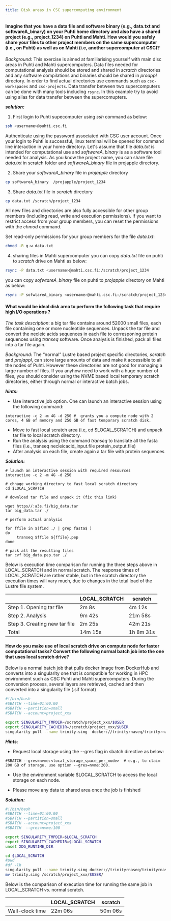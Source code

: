 ```yaml
---
title: Disk areas in CSC supercomputing environment
---
```


#### Imagine that you have a data file and software binary (e.g., data.txt and softwareA_binary) on your Puhti home directory and  also have a shared project (e.g., project_1234) on Puhti and Mahti. How would you safely share your files to other project members on the same supercomputer (i.e., on Puhti) as well as on Mahti (i.e, another supercomputer at CSC)?

*Background*: This exercise is aimed at familiarising yourself with main disc areas in Puhti and Mahti supercomputers. Data files needed for computational analysis should be stored and shared in *scratch* directories and any software compilations and binaries should be shared in *proappl* directory. In order to find actual directories use commands such as `csc-workspaces` and `csc-projects`. Data transfer between two supercomputers can be done with many tools including `rsync`. In this example try to avoid using allas for data transfer between the supercomupters. 

***solution:***

1. First login to Puhti supecomputer using *ssh* command as below:

```bash
ssh <username>@puhti.csc.fi
```
Authenticate using the password associated with CSC user account. Once your login to Puhti is successful, linux terminal will be opened for command line interaction in your home directory. Let's assume that file *data.txt* is intended for computational use and *softwareA_binary* is as a software tool needed for analysis. As you know the project name, you can share file *data.txt* in scratch folder and *softwareA_binary* file in projapple directory.

2. Share your *softwareA_binary* file in *projapple* directory

```bash
cp softwareA_binary  /projapple/project_1234
````

3. Share *data.txt* file in *scratch* directory
```bash
cp data.txt /scratch/project_1234
```
All new files and directories are also fully accessible for other group members (including read, write and execution permissions). If you want to restrict access from your group members, you can reset the permissions with the *chmod* command.

Set read-only permissions for your group members for the file *data.txt*:

```bash
chmod -R g-w data.txt
```
4. sharing files in Mahti supercomputer
you can copy *data.txt* file on puhti to *scratch* drive on Mahti as below:

```bash
rsync -P data.txt <username>@mahti.csc.fi:/scratch/project_1234
```
you can copy *sofwtareA_binary* file on puhti to *projapple* directory on Mahti as below:

```bash
rsync -P sofwtareA_binary <username>@mahti.csc.fi:/scratch/project_1234
```

#### What would be ideal disk area to perform the following task that require high I/O operations ?
*The task  description*: a big tar file contains around 52000 small files, each file containing one or more nucleotide sequences. Unpack the tar file and convert the necleic acids sequences in each file to corresponing protein sequences using *transeq* software. Once analysis is finished, pack all files into a tar file again.

*Background*: The “normal” Lustre based project specific directories, *scratch* and *projappl*, can store large amounts of data and make it accessible to all the nodes of Puhti. However these directories are not good for managing a large number of files.  If you anyhow need to work with a huge number of files, you should consider using the NVME based local temporary scratch directories, either through normal or interactive batch jobs.

***hints:***
- Use interactive job option. One can launch an interactive session using the following command:
```text
interactive -c 2 -m 4G -d 250 #  grants you a compute node with 2 cores, 4 GB of memory and 250 GB of fast temporary scratch disk.
```
- Move to fast local scratch area (i.e, cd $LOCAL_SCRATCH) and unpack tar file to local scratch directory.
- Run the analysis using the command *transeq* to translate all the fasta files (i.e., transeq necleicacid_input.file  protein_output.file)
- After analysis on each file, create again a tar file with protein sequences

***Solution:***

```
# launch an interactive session with required resources
interactive -c 2 -m 4G -d 250

# chnage working directory to fast local scratch directory
cd $LOCAL_SCRATCH

# download tar file and unpack it (fix this link)

wget https//:a3s.fi/big_data.tar
tar big_data.tar ./

# perform actual analysis

for ffile in $(find ./ | grep fasta$ )
do
     transeq $ffile ${ffile}.pep
done 

# pack all the resulting files
tar cvf big_data.pep.tar ./

```

Below is execution time comparison for running the three steps above in LOCAL_SCRATCH and in normal scratch.  The response times of LOCAL_SCRATCH are rather stable, but in the scratch directory the execution times will vary much, due to changes in the total load of the Lustre file system.

|                               | LOCAL_SCRATCH |         scratch|
|-------------------------------|---------------|----------------|    
|Step 1. Opening tar file       | 2m 8s         |   4m 12s       |
|Step 2. Analysis               | 9m 42s        |   21m 58s      |
|Step 3. Creating new tar file  | 2m 25s        |   42m 21s      | 
|Total                          | 14m 15s       |   1h 8m 31s    |
              
 
#### How do you make use of local scratch drive on compute node for faster computational tasks? Convert the following normal batch job into the one that uses local scratch drive?

Below is a normal batch job that pulls docker image from DockerHub and converts into a singularity one  that is compatible for working in HPC environment such as CSC Puhti and Mahti supercomputers. During the conversion process, several layers are retrieved, cached and then converted into a singularity file (.sif format)

```bash
#!/bin/bash
#SBATCH --time=01:00:00
#SBATCH --partition=small
#SBATCH --account=project_xxx

export SINGULARITY_TMPDIR=/scratch/project_xxx/$USER
export SINGULARITY_CACHEDIR=/scratch/project_xxx/$USER
singularity pull --name trinity.simg  docker://trinityrnaseq/trinityrnaseq
```

***Hints***:
- Request local storage using the --gres flag  in sbatch directive as below:

```
#SBATCH --gres=nvme:<local_storage_space_per_node>  # e.g., to claim 200 GB of storage, use option --gres=nvme:200. 

```
- Use the environment variable $LOCAL_SCRATCH to access the local storage on each node.

- Please move any data to shared area once  the job is finished


***Solution:***

```bash
#!/bin/bash
#SBATCH --time=01:00:00
#SBATCH --partition=small
#SBATCH --account=project_xxx
#SBATCH  --gres=nvme:100

export SINGULARITY_TMPDIR=$LOCAL_SCRATCH
export SINGULARITY_CACHEDIR=$LOCAL_SCRATCH
unset XDG_RUNTIME_DIR

cd $LOCAL_SCRATCH
#pwd
#df -lh
singularity pull --name trinity.simg docker://trinityrnaseq/trinityrnaseq
mv trinity.simg /scratch/project_xxx/$USER/                                                            
```

Below is the comparison of execution time for running the same job in LOCAL_SCRATCH *vs.* normal scratch.  

|                               | LOCAL_SCRATCH |         scratch|
|-------------------------------|---------------|----------------|    
|Wall-clock time     |22m 06s      |  50m 06s        |
